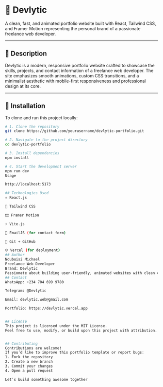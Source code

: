 # 🚀 Devlytic

A clean, fast, and animated portfolio website built with React, Tailwind CSS, and Framer Motion representing the personal brand of a passionate freelance web developer.

---

## 📖 Description

Devlytic is a modern, responsive portfolio website crafted to showcase the skills, projects, and contact information of a freelance web developer. The site emphasizes smooth animations, custom CSS transitions, and a minimalist aesthetic with mobile-first responsiveness and professional design at its core.

---

## 🚀 Installation

To clone and run this project locally:

```bash
# 1. Clone the repository
git clone https://github.com/yourusername/devlytic-portfolio.git

# 2. Navigate to the project directory
cd devlytic-portfolio

# 3. Install dependencies
npm install

# 4. Start the development server
npm run dev
Usage

http://localhost:5173

## Technologies Used
⚛️ React.js

💨 Tailwind CSS

🎞 Framer Motion

⚡ Vite.js

🧠 EmailJS (for contact form)

📁 Git + GitHub

🌐 Vercel (for deployment)
## Author
Ndubuisi Michael
Freelance Web Developer
Brand: Devlytic
Passionate about building user-friendly, animated websites with clean code.
## Contact
WhatsApp: +234 704 699 9780

Telegram: @Devlytic

Email: devlytic.web@gmail.com

Portfolio: https://devlytic.vercel.app


## License
This project is licensed under the MIT License.
Feel free to use, modify, or build upon this project with attribution.


## Contributing
Contributions are welcome!
If you’d like to improve this portfolio template or report bugs:
1. Fork the repository
2. Create a new branch
3. Commit your changes
4. Open a pull request

Let’s build something awesome together
